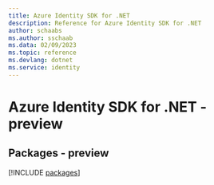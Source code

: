 ```yaml
---
title: Azure Identity SDK for .NET
description: Reference for Azure Identity SDK for .NET
author: schaabs
ms.author: sschaab
ms.data: 02/09/2023
ms.topic: reference
ms.devlang: dotnet
ms.service: identity
---
```

# Azure Identity SDK for .NET - preview
## Packages - preview
[!INCLUDE [packages](identity-index.md)]